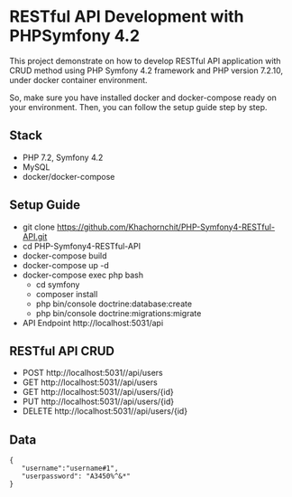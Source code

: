 # RESTful API Development with PHPSymfony 4.2
This project demonstrate on how to develop RESTful API application with CRUD method using PHP Symfony 4.2 framework and PHP version 7.2.10, under docker container environment.

So, make sure you have installed docker and docker-compose ready on your environment. Then, you can follow the setup guide step by step.

## Stack
* PHP 7.2, Symfony 4.2
* MySQL
* docker/docker-compose

## Setup Guide
* git clone https://github.com/Khachornchit/PHP-Symfony4-RESTful-API.git
* cd PHP-Symfony4-RESTful-API
* docker-compose build
* docker-compose up -d
* docker-compose exec php bash
	* cd symfony
	* composer install
	* php bin/console doctrine:database:create
	* php bin/console doctrine:migrations:migrate
* API Endpoint http://localhost:5031/api

## RESTful API CRUD
* POST http://localhost:5031//api/users
* GET http://localhost:5031//api/users
* GET http://localhost:5031//api/users/{id}
* PUT http://localhost:5031//api/users/{id}
* DELETE http://localhost:5031//api/users/{id}

## Data
```
{
   "username":"username#1",
   "userpassword": "A3450%^&*"
}
```
